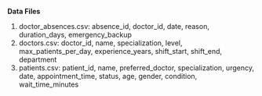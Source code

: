 **Data Files**
1.	doctor_absences.csv: absence_id, doctor_id, date, reason, duration_days, emergency_backup
2.	doctors.csv: doctor_id, name, specialization, level, max_patients_per_day, experience_years, shift_start, shift_end, department
3.	patients.csv: patient_id, name, preferred_doctor, specialization, urgency, date, appointment_time, status, age, gender, condition, wait_time_minutes
